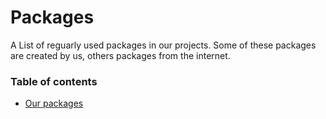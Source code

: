 # Packages

A List of reguarly used packages in our projects. Some of these packages are created by us, others packages from the internet.

### Table of contents

- [Our packages](packages/wisemen-packages.md)
